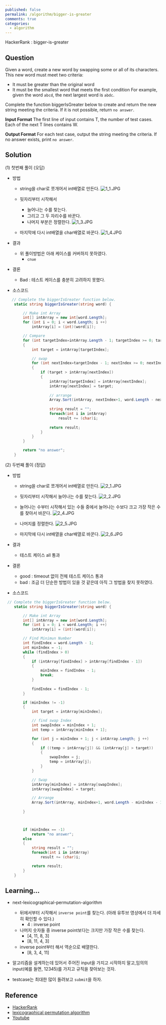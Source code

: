 ```yaml
---
published: false
permalink: /algorithm/bigger-is-greater
comments: true
categories:
  - algorithm
---
```

HackerRank : bigger-is-greater

## Question

Given a word, create a new word by swapping some or all of its characters. This new word must meet two criteria:

- It must be greater than the original word
- It must be the smallest word that meets the first condition
For example, given the word `abcd`, the next largest word is `abdc`.

Complete the function biggerIsGreater below to create and return the new string meeting the criteria. If it is not possible, return `no answer`.

**Input Format**
The first line of input contains T, the number of test cases.
Each of the next T lines contains W.

**Output Format**
For each test case, output the string meeting the criteria. If no answer exists, print `no answer`.  
  
    
      
      


## Solution
(1) 첫번째 풀이 (오답) 

- 방법 
  - string을 char로 쪼개어서 int배열로 만든다. 
  ![1_1.JPG]({{site.baseurl}}/assets/images/algorithm/bigger-is-greater_1_1.JPG)

  - 뒷자리부터 시작해서
    - 늘어나는 수를 찾는다. 
    - 그리고 그 두 자리수를 바꾼다. 
    - 나머지 부분은 정렬한다. 
    ![1_3.JPG]({{site.baseurl}}/_posts/algorithm/1_3.JPG)

    
  - 마지막에 다시 int배열을 char배열로 바꾼다. 
  ![1_4.JPG]({{site.baseurl}}/_posts/algorithm/1_4.JPG)


- 결과  
  - 위 풀이방법은 아래 케이스를 커버하지 못하였다. 
    - `cnue` 
    
- 결론 
  - Bad : 테스트 케이스를 충분히 고려하지 못했다. 

- 소스코드 
```c#
   // Complete the biggerIsGreater function below.
    static string biggerIsGreater(string word) {

        // Make int Array 
        int[] intArray = new int[word.Length];
        for (int i = 0; i < word.Length; i ++)
            intArray[i] = (int)(word[i]);

        // Compare 
        for (int targetIndex=intArray.Length - 1; targetIndex >= 0; targetIndex --)
        {
            int target = intArray[targetIndex];

            // swap
            for (int nextIndex=targetIndex - 1; nextIndex >= 0; nextIndex--)
            {
                if (target > intArray[nextIndex])
                {
                    intArray[targetIndex] = intArray[nextIndex];
                    intArray[nextIndex] = target;
                    
                    // arrange 
                    Array.Sort(intArray, nextIndex+1, word.Length - nextIndex - 1);
                    
                    string result = "";    
                    foreach(int i in intArray)
                        result += (char)i;
                    
                    return result;
                }
            } 
        }

        return "no answer";
    }
```


(2) 두번째 풀이 (정답)
- 방법 
  - string을 char로 쪼개어서 int배열로 만든다. 
  ![2_1.JPG]({{site.baseurl}}/_posts/algorithm/2_1.JPG)

  - 뒷자리부터 시작해서 늘어나는 수를 찾는다.
  ![2_2.JPG]({{site.baseurl}}/_posts/algorithm/2_2.JPG)
  
  - 늘어나는 수부터 시작해서 있는 수들 중에서 늘어나는 수보다 크고 가장 작은 수를 찾아서 바꾼다. 
  ![2_4.JPG]({{site.baseurl}}/_posts/algorithm/2_4.JPG)

  - 나머지를 정렬한다. 
  ![2_5.JPG]({{site.baseurl}}/_posts/algorithm/2_5.JPG)
  
  - 마지막에 다시 int배열을 char배열로 바꾼다. 
  ![2_6.JPG]({{site.baseurl}}/_posts/algorithm/2_6.JPG)
  
- 결과  
  - 테스트 케이스 all 통과 
  
- 결론 
  - good : timeout 없이 전체 테스트 케이스 통과 
  - bad : 조금 더 단순한 방법이 있을 것 같은데 아직 그 방법을 찾지 못하였다. 

- 소스코드  
```c#
 // Complete the biggerIsGreater function below.
    static string biggerIsGreater(string word) {

        // Make int Array 
        int[] intArray = new int[word.Length];
        for (int i = 0; i < word.Length; i ++)
            intArray[i] = (int)(word[i]);

        // Find Minimun Number 
        int findIndex = word.Length - 1; 
        int minIndex = -1; 
        while (findIndex > 0)
        {
            if (intArray[findIndex] > intArray[findIndex - 1])
            {
                minIndex = findIndex - 1; 
                break;
            }
            
            findIndex = findIndex - 1; 
        }

        if (minIndex != -1)
        {
            int target = intArray[minIndex]; 

            // find swap Index 
            int swapIndex = minIndex + 1;
            int temp = intArray[minIndex + 1];

            for (int j = minIndex + 1; j < intArray.Length; j ++)
            {
                if ((temp > intArray[j]) && (intArray[j] > target))
                {
                    swapIndex = j;
                    temp = intArray[j];
                }
            }

            // Swap 
            intArray[minIndex] = intArray[swapIndex];
            intArray[swapIndex] = target; 

            // Arrange  
            Array.Sort(intArray, minIndex+1, word.Length - minIndex - 1);
            
        }

         

        if (minIndex == -1)
            return "no answer"; 
        else 
        {
            string result = "";
            foreach(int i in intArray)
                result += (char)i; 

            return result;
        }      
    }
```
  
    
      
      


## Learning... 
- next-lexicographical-permutation-algorithm
  - 뒤에서부터 시작해서 `inverse point`를 찾는다. (아래 유투브 영상에서 더 자세히 확인할 수 있다.) 
    - 4 : inverse point 
  - 나머지 숫자들 중 inverse point보다는 크지만 가장 작은 수를 찾는다. 
    - [4, 11, 8, 3] 
    - [8, 11, 4, 3] 
  - inverse point부터 해서 역순으로 배열한다. 
    - [8, 3, 4, 11] 

- 알고리즘을 설계하는데 있어서 주어진 input을 가지고 시작하지 말고,임의의 input(예를 들면, 12345)를 가지고 규칙을 찾아보는 것자. 

- testcase는 최대한 많이 돌려보고 `submit`을 하자. 



## Reference
- [HackerRank](https://www.hackerrank.com/challenges/bigger-is-greater/problem)
- [lexicographical permutation algorithm](https://www.nayuki.io/page/next-lexicographical-permutation-algorithm)
- [Youtube](https://www.youtube.com/watch?v=zGQq3HGBTXg)